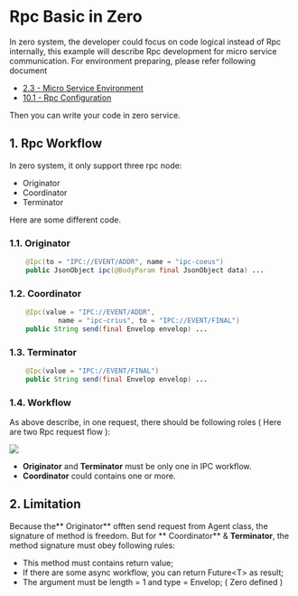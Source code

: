 # Rpc Basic in Zero

In zero system, the developer could focus on code logical instead of Rpc internally, this example will describe Rpc
development for micro service communication. For environment preparing, please refer following document

* [2.3 - Micro Service Environment](23-micro-service-environment.md)
* [10.1 - Rpc Configuration](101-rpc-configuration.md)

Then you can write your code in zero service.

## 1. Rpc Workflow

In zero system, it only support three rpc node:

* Originator
* Coordinator
* Terminator

Here are some different code.

### 1.1. Originator

```java
    @Ipc(to = "IPC://EVENT/ADDR", name = "ipc-coeus")
    public JsonObject ipc(@BodyParam final JsonObject data) ...
```

### 1.2. Coordinator

```java
    @Ipc(value = "IPC://EVENT/ADDR",
            name = "ipc-crius", to = "IPC://EVENT/FINAL")
    public String send(final Envelop envelop) ...
```

### 1.3. Terminator

```java
    @Ipc(value = "IPC://EVENT/FINAL")
    public String send(final Envelop envelop) ...
```

### 1.4. Workflow

As above describe, in one request, there should be following roles \( Here are two Rpc request flow \):

![](/doc/image/rpc-workflow.png)

* **Originator** and **Terminator** must be only one in IPC workflow.
* **Coordinator** could contains one or more.

## 2. Limitation

Because the** Originator** offten send request from Agent class, the signature of method is freedom. But for **
Coordinator** & **Terminator**, the method signature must obey following rules:

* This method must contains return value;
* If there are some async workflow, you can return Future&lt;T&gt; as result;
* The argument must be length = 1 and type = Envelop; \( Zero defined \)



